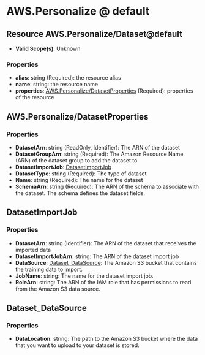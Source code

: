 # AWS.Personalize @ default

## Resource AWS.Personalize/Dataset@default
* **Valid Scope(s)**: Unknown
### Properties
* **alias**: string (Required): the resource alias
* **name**: string: the resource name
* **properties**: [AWS.Personalize/DatasetProperties](#awspersonalizedatasetproperties) (Required): properties of the resource

## AWS.Personalize/DatasetProperties
### Properties
* **DatasetArn**: string (ReadOnly, Identifier): The ARN of the dataset
* **DatasetGroupArn**: string (Required): The Amazon Resource Name (ARN) of the dataset group to add the dataset to
* **DatasetImportJob**: [DatasetImportJob](#datasetimportjob)
* **DatasetType**: string (Required): The type of dataset
* **Name**: string (Required): The name for the dataset
* **SchemaArn**: string (Required): The ARN of the schema to associate with the dataset. The schema defines the dataset fields.

## DatasetImportJob
### Properties
* **DatasetArn**: string (Identifier): The ARN of the dataset that receives the imported data
* **DatasetImportJobArn**: string: The ARN of the dataset import job
* **DataSource**: [Dataset_DataSource](#datasetdatasource): The Amazon S3 bucket that contains the training data to import.
* **JobName**: string: The name for the dataset import job.
* **RoleArn**: string: The ARN of the IAM role that has permissions to read from the Amazon S3 data source.

## Dataset_DataSource
### Properties
* **DataLocation**: string: The path to the Amazon S3 bucket where the data that you want to upload to your dataset is stored.

